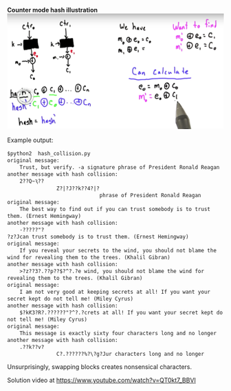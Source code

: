 **Counter mode hash illustration**
![counter mode hash illustration](https://github.com/zyxue/udacity_cs387_applied_cryptography_and_encryption/blob/master/ps2/quiz5_hash_collision/counter_mode_hash_illustration.png?raw=true)


Example output:

```
$python2  hash_collision.py 
original message:
	Trust, but verify. -a signature phrase of President Ronald Reagan
another message with hash collision:
	2??Q~Ԇ??
                Z?|?J??k??4?|?
                              phrase of President Ronald Reagan
original message:
	The best way to find out if you can trust somebody is to trust them. (Ernest Hemingway)
another message with hash collision:
	-?????"?
?z?Jcan trust somebody is to trust them. (Ernest Hemingway)
original message:
	If you reveal your secrets to the wind, you should not blame the wind for revealing them to the trees. (Khalil Gibran)
another message with hash collision:
	>?z??3?.??p??$?^?.?e wind, you should not blame the wind for revealing them to the trees. (Khalil Gibran)
original message:
	I am not very good at keeping secrets at all! If you want your secret kept do not tell me! (Miley Cyrus)
another message with hash collision:
	$?kԞ3?R?.??????"?^?.?crets at all! If you want your secret kept do not tell me! (Miley Cyrus)
original message:
	This message is exactly sixty four characters long and no longer
another message with hash collision:
	.??k??v?
                C?.??????%?\?g?Jur characters long and no longer
```

Unsurprisingly, swapping blocks creates nonsensical characters.


Solution video at https://www.youtube.com/watch?v=QT0kt7_BBVI

